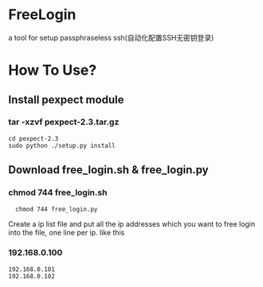 FreeLogin
=========

a tool for setup passphraseless ssh(自动化配置SSH无密钥登录)

How To Use?
=========
Install pexpect module
---------
### tar -xzvf pexpect-2.3.tar.gz
    cd pexpect-2.3
    sudo python ./setup.py install
  
Download free_login.sh & free_login.py
---------
###   chmod 744 free_login.sh
      chmod 744 free_login.py

Create a ip list file and put all the ip addresses which you want to free login into the file, one line per ip. like this
### 192.168.0.100
    192.168.0.101
    192.168.0.102
  
